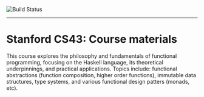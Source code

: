 ![Build Status](https://gitlab.com/pages/hakyll/badges/master/build.svg)

---

# Stanford CS43: Course materials

This course explores the philosophy and fundamentals of functional programming, focusing on the Haskell language, its theoretical underpinnings, and practical applications. Topics include: functional abstractions (function composition, higher order functions), immutable data structures, type systems, and various functional design patters (monads, etc).


